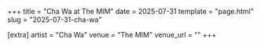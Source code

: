 +++
title = "Cha Wa at The MIM"
date = 2025-07-31
template = "page.html"
slug = "2025-07-31-cha-wa"

[extra]
artist = "Cha Wa"
venue = "The MIM"
venue_url = ""
+++
